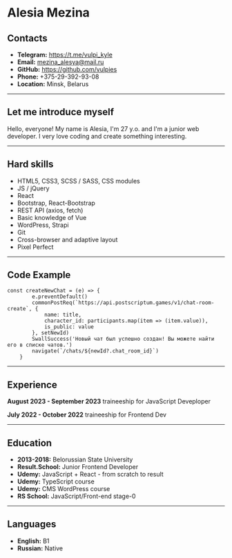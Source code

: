 # **Alesia Mezina**

## **Contacts**

-   **Telegram:** https://t.me/vulpi_kyle
-   **Email:** mezina_alesya@mail.ru
-   **GitHub:** https://github.com/vulpies
-   **Phone:** +375-29-392-93-08
-   **Location:** Minsk, Belarus

---

## **Let me introduce myself**

Hello, everyone!
My name is Alesia, I'm 27 y.o. and I'm a junior web developer. I very love coding and create something interesting.

---

## **Hard skills**

-   HTML5, CSS3, SCSS / SASS, CSS modules
-   JS / jQuery
-   React
-   Bootstrap, React-Bootstrap
-   REST API (axios, fetch)
-   Basic knowledge of Vue
-   WordPress, Strapi
-   Git
-   Cross-browser and adaptive layout
-   Pixel Perfect

---

## **Code Example**

```
const createNewChat = (e) => {
		e.preventDefault()
		commonPostReq(`https://api.postscriptum.games/v1/chat-room-create`, {
			name: title,
			character_id: participants.map(item => (item.value)),
			is_public: value
		}, setNewId)
		SwallSuccess('Новый чат был успешно создан! Вы можете найти его в списке чатов.')
		navigate(`/chats/${newId?.chat_room_id}`)
	}
```

---

## **Experience**

**August 2023 - September 2023**
traineeship for JavaScript Deveploper

**July 2022 - October 2022**
traineeship for Frontend Dev

---

## **Education**

-   **2013-2018:** Belorussian State University
-   **Result.School:** Junior Frontend Developer
-   **Udemy:** JavaScript + React - from scratch to result
-   **Udemy:** TypeScript course
-   **Udemy:** CMS WordPress course
-   **RS School:** JavaScript/Front-end stage-0

---

## **Languages**

-   **English:** B1
-   **Russian:** Native
